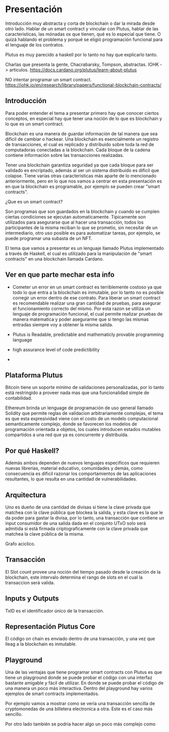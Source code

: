 # Presentación

Introducción muy abstracta y corta de blockchain o dar la mirada desde otro lado.
Hablar de un smart contract y vincular con Plutus, hablar de las caracteristicas,
las mónadas ox que tienen, qué es lo especial que tiene. O quizá hablando el
problema y porqué se eligió programación funcional para el lenguaje de los contratos.

Plutus es muy parecido a haskell por lo tanto no hay que explicarlo tanto.

Charlas que presenta la gente, Chacrabarsky, Tompson, abstractas.
IOHK -> articulos.
https://docs.cardano.org/plutus/learn-about-plutus

NO intentar programar un smart contract.
https://iohk.io/en/research/library/papers/functional-blockchain-contracts/


## Introducción

Para poder entender el tema a presentar primero hay que conocer ciertos conceptos, en especial hay que tener una noción de lo que es blockchain y lo que es un smart contract.

Blockchain es una manera de guardar información de tal manera que sea dificil de cambiar o hackear. Una blockchain es esencialmente un registro de transacciones, el cual es replicado y distribuido sobre toda la red de computadoras conectadas a la blockchain. Cada bloque de la cadena contiene información sobre las transacciones realizadas.

Tener una blockchain garantiza seguridad ya que cada bloque para ser validado es encriptado, además al ser un sistema distribuido es dificil que colapse. Tiene varias otras caracteristicas más aparte de lo mencionado anteriormente, pero en lo que nos vamos a centrar en esta presentación es en que la blockchain es programable, por ejemplo se pueden crear "smart contracts".

¿Que es un smart contract?

Son programas que son guardados en la blockchain y cuando se cumplen ciertas condiciones se ejecutan automaticamente. Tipicamente son utilizados para asegurarse que al hacer una transacción, todos los participantes de la misma reciban lo que se prometio, sin necesitar de un intermediario, otro uso posible es para automatizar tareas, por ejemplo, se puede programar una subasta de un NFT.

El tema que vamos a presentar es un lenguaje llamado Plutus implementado a través de Haskell, el cual es utilizado para la manipulación de "smart contracts" en una blockchain llamada Cardano. 

## Ver en que parte mechar esta info
- Cometer un error en un smart contract es terriblemente costoso ya que todo lo que entra a la blockchain es inmutable, por lo tanto no es posible corregir un error dentro de ese contrato. Para liberar un smart contract es recomendable realizar una gran cantidad de pruebas, para asegurar el funcionamiento correcto del mismo. Por esta razon se utiliza un lenguaje de programación funcional, el cual permite realizar pruebas de manera matematica y poder asegurarme que si tengo las mismas entradas siempre voy a obtener la misma salida. 


- Plutus is Readable, predictable and mathematicly provable programming language
- high assurance level of code predictibility 
- 

## Plataforma Plutus

Bitcoin tiene un soporte mínimo de validaciones personalizadas, por lo tanto está restringido a proveer nada mas que una funcionalidad simple de contabilidad.

Ethereum brinda un lenguage de programación de uso general llamado Solidity que permite reglas de validacion arbitrariamente complejas, el tema es que esta expresividad viene con el costo de un modelo computacional semanticamente complejo, donde se favorecen los modelos de programación orientada a objetos, los cuales introducen estados mutables compartidos a una red que ya es concurrente y distribuída. 

## Por qué Haskell?

Además ambos dependen de nuevos lenguajes especificos que requieren nuevas librerías, material educativo, comunidades y demás, como consecuencia es dificil razonar los comportamientos de las aplicaciones resultantes, lo que resulta en una cantidad de vulnerabilidades.

## Arquitectura

Uno es dueño de una cantidad de divisas si tiene la clave privada que matchea con la clave pública que blockea la salida, y esta clave es la que le da poder para gastar la divisa, por lo tanto, una transacción que contiene un input consumidor de una salida dada en el conjunto UTxO solo será admitida si está firmada criptograficamente con la clave privada que matchea la clave pública de la misma.

Grafo aciclico.

## Transacción

El Slot count provee una noción del tiempo pasado desde la creación de la blockchain, este intervalo determina el rango de slots en el cual la transaccion será valida.

## Inputs y Outputs

TxID es el identificador único de la transacción.

## Representación Plutus Core

El código on chain es enviado dentro de una transacción, y una vez que lleag a la blockchain es inmutable.

## Playground

Una de las ventajas que tiene programar smart contracts con Plutus es que tiene un playground donde se puede probar el código con una interfaz bastante amigable y fácil de utilizar. En donde se puede probar el código de una manera un poco más interactiva. Dentro del playground hay varios ejemplos de smart contracts implementados.

Por ejemplo vamos a mostrar como se vería una transacción sencilla de cryptomonedas de una billetera electronica a otra. Este es el caso más sencillo.

Por otro lado también se podría hacer algo un poco más complejo como 
